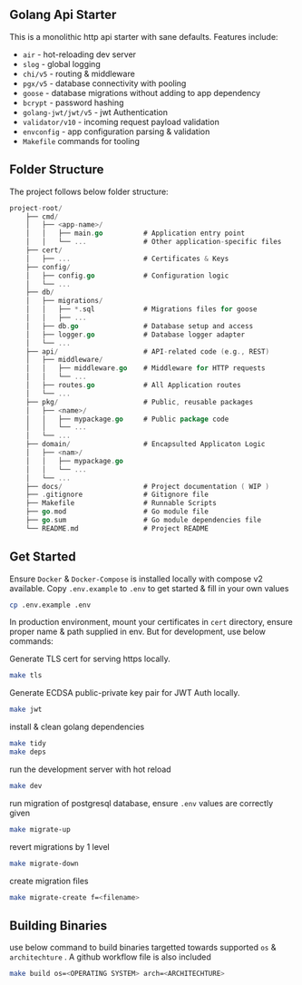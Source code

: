 ## Golang Api Starter

This is a monolithic http api starter with sane defaults. Features include:

-   `air` - hot-reloading dev server
-   `slog` - global logging
-   `chi/v5` - routing & middleware
-   `pgx/v5` - database connectivity with pooling
-   `goose` - database migrations without adding to app dependency
-   `bcrypt` - password hashing
-   `golang-jwt/jwt/v5` - jwt Authentication
-   `validator/v10` - incoming request payload validation
-   `envconfig` - app configuration parsing & validation
-   `Makefile` commands for tooling

## Folder Structure

The project follows below folder structure:

```go
project-root/
    ├── cmd/
    │   ├── <app-name>/
    │   │   ├── main.go          # Application entry point
    │   │   └── ...              # Other application-specific files
    ├── cert/
    │   ├── ...                  # Certificates & Keys
    ├── config/
    │   ├── config.go            # Configuration logic
    │   └── ...
    ├── db/
    │   ├── migrations/
    │   │   ├── *.sql            # Migrations files for goose
    │   │   ├── ...
    │   ├── db.go                # Database setup and access
    │   ├── logger.go            # Database logger adapter
    │   └── ...
    ├── api/                     # API-related code (e.g., REST)
    │   ├── middleware/
    │   │   ├── middleware.go    # Middleware for HTTP requests
    │   │   └── ...
    │   ├── routes.go            # All Application routes
    │   └── ...
    ├── pkg/                     # Public, reusable packages
    │   ├── <name>/
    │   │   ├── mypackage.go     # Public package code
    │   │   └── ...
    │   └── ...
    ├── domain/                  # Encapsulted Applicaton Logic
    │   ├── <nam>/
    │   │   ├── mypackage.go
    │   │   └── ...
    │   └── ...
    ├── docs/                    # Project documentation ( WIP )
    ├── .gitignore               # Gitignore file
    ├── Makefile                 # Runnable Scripts
    ├── go.mod                   # Go module file
    ├── go.sum                   # Go module dependencies file
    └── README.md                # Project README
```

## Get Started

Ensure `Docker` & `Docker-Compose` is installed locally with compose v2 available. Copy `.env.example` to `.env` to get started & fill in your own values

```sh
cp .env.example .env
```

In production environment, mount your certificates in `cert` directory, ensure proper name & path supplied in env. But for development, use below commands:

Generate TLS cert for serving https locally.

```sh
make tls
```

Generate ECDSA public-private key pair for JWT Auth locally.

```sh
make jwt
```

install & clean golang dependencies

```sh
make tidy
make deps
```

run the development server with hot reload

```sh
make dev
```

run migration of postgresql database, ensure `.env` values are correctly given

```sh
make migrate-up
```

revert migrations by 1 level

```sh
make migrate-down
```

create migration files

```sh
make migrate-create f=<filename>
```

## Building Binaries

use below command to build binaries targetted towards supported `os` & `architechture` . A github workflow file is also included

```sh
make build os=<OPERATING SYSTEM> arch=<ARCHITECHTURE>
```
